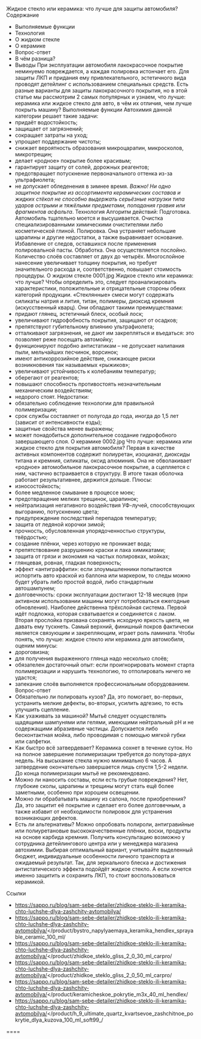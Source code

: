 Жидкое стекло или керамика: что лучше для защиты автомобиля?
Содержание 
- Выполняемые функции 
- Технология
- О жидком стекле 
- О керамике
- Вопрос-ответ 
- В чём разница? 
- Выводы 
При эксплуатации автомобиля лакокрасочное покрытие неминуемо повреждается, а каждая полировка истончает его. Для защиты ЛКП и придания ему привлекательного, эстетичного вида проводят детейлинг с использованием специальных средств. Есть разные варианты для защиты лакокрасочного покрытия, но в этой статье мы рассмотрим 2 самых популярных и узнаем, что лучше: керамика или жидкое стекло для авто, в чём их отличия, чем лучше покрыть машину? 
Выполняемые функции
Автохимия данной категории решает такие задачи: 
- придаёт водостойкость;
- защищает от загрязнений;
- сокращает затраты на уход;
- упрощает поддержание чистоты;
- снижает вероятность образования микроцарапин, микросколов, микротрещин;
- делает «родное» покрытие более красивым;
- гарантирует защиту от солей, дорожных реагентов;
- предотвращает потускнение первоначального оттенка из-за ультрафиолета;
- не допускает обледенения в зимнее время. 
_Важно! Ни одно защитное покрытие из ассортимента керамических составов и жидких стёкол не способно выдержать серьёзные нагрузки типа ударов острыми и тяжёлыми предметами, попадания гравия или фрагментов асфальта_. 
Технология
Алгоритм действий: 
Подготовка. Автомобиль тщательно моется и высушивается.
Очистка специализированными химическими очистителями либо косметической глиной.
Полировка. Она устраняет небольшие царапины и другие недостатки, а также выравнивает основание.
Избавление от следов, оставшихся после применения полировальной пасты.
Обработка. Она осуществляется послойно. Количество слоёв составляет от двух до четырёх. Многослойное нанесение увеличивает толщину покрытия, но требует значительного расхода и, соответственно, повышает стоимость процедуры. 
О жидком стекле
0001.jpg
Жидкое стекло или керамика: что лучше? Чтобы определить это, следует проанализировать характеристики, положительные и отрицательные стороны обеих категорий продукции. «Стеклянные» смеси могут содержать силикаты натрия и лития, титан, полимеры, диоксид кремния (искусственный кварц). Они обладают такими преимуществами: 
- придают глянец, эстетичный блеск, особый лоск;
- увеличивают гидрофобность покрытия, защищают от осадков;
- препятствуют губительному влиянию ультрафиолета;
- отталкивают загрязнения, не дают им закрепляться и въедаться: это позволяет реже посещать автомойку;
- функционируют подобно антистатикам – не допускает налипания пыли, мельчайших песчинок, ворсинок;
- имеют антикоррозийное действие, снижающее риски возникновения так называемых «рыжиков»;
- увеличивают устойчивость к колебаниям температур;
- оберегают от реагентов;
- повышают способность противостоять незначительным механическим воздействиям;
- недорого стоят. 
Недостатки: 
- обязательно соблюдение технологии для правильной полимеризации;
- срок службы составляет от полугода до года, иногда до 1,5 лет (зависит от интенсивности езды);
- защитные свойства менее выражены;
- может понадобиться дополнительное создание гидрофобного завершающего слоя. 
О керамике
0002.jpg
Что лучше: керамика или жидкое стекло для покрытия автомобиля? Первая в качестве активных компонентов содержит полиуретан, изоцианат, диоксиды титана и кремния, силикаты, оксид алюминия. Она не обволакивает «родное» автомобильное лакокрасочное покрытие, а сцепляется с ним, частично встраивается в структуру. В итоге такая оболочка работает результативнее, держится дольше. 
Плюсы: 
- износостойкость;
- более медленное смывание в процессе моек;
- предотвращение мелких трещинок, царапинок;
- нейтрализация негативного воздействия УФ-лучей, способствующих выгоранию, потускнению цвета;
- предупреждение последствий перепадов температур;
- защита от ледяной корочки зимой;
- прочность, обусловленная упорядоченностью структуры, твёрдостью;
- создание плёнки, через которую не проникает вода;
- препятствование разрушению краски и лака химикатами;
- защита от грязи и экономия на частых полировках, мойках;
- глянцевая, ровная, гладкая поверхность;
- эффект «антиграффити»: если злоумышленники попытаются испортить авто краской из баллона или маркером, то следы можно будет убрать либо простой водой, либо стандартным автошампунем;
- долговечность: сроки эксплуатации достигают 12-18 месяцев (при активном использовании машины могут потребоваться ежегодные обновления). 
Наиболее действенна трёхслойная система. Первой идёт подложка, которая схватывается и соединяется с лаком. Вторая прослойка призвана сохранять исходную яркость цвета, не давать ему тускнеть. Самый верхний, финишный покров фактически является связующим и закрепляющим, играет роль ламината. 
Чтобы понять, что лучше: жидкое стекло или керамика для автомобиля, оценим минусы: 
- дороговизна;
- для получения выраженного глянца надо несколько слоёв;
- обязателен достаточный опыт: если проигнорировать момент старта полимеризации и нарушить технологию, то отполировать ничего не удастся;
- запекание слоёв выполняется профессиональным оборудованием. 
Вопрос-ответ
- Обязательно ли полировать кузов? Да, это помогает, во-первых, устранить мелкие дефекты, во-вторых, усилить адгезию, то есть улучшить сцепление.
- Как ухаживать за машиной? Мытьё следует осуществлять щадящими шампунями или гелями, имеющими нейтральный pH и не содержащими абразивные частицы. Допускается либо бесконтактная мойка, либо проводимая с помощью мягкой губки или салфетки.
- Как быстро всё затвердевает? Керамика сохнет в течение суток. Но на полное завершение полимеризации требуется до полутора-двух недель. На высыхание стекла нужно минимально 6 часов. А затвердение окончательно завершается лишь спустя 1,5-2 недели. До конца полимеризации мытьё не рекомендовано.
- Можно ли наносить составы, если есть грубые повреждения? Нет, глубокие сколы, царапины и трещины могут стать ещё более заметными, особенно при хорошем освещении.
- Можно ли обрабатывать машину из салона, после приобретения? Да, это защитит её покрытие и сделает его более долговечным, а также избавит от необходимости полировок для устранения возникающих дефектов.
- Есть ли альтернативы? Можно опробовать полироли, антигравийные или полиуретановые высококачественные плёнки, воски, продукты на основе карбида кремния. Получить консультацию возможно у сотрудника детейлингового центра или у менеджера магазина автохимии. 
Выбирая оптимальный вариант, учитывайте выделенный бюджет, индивидуальные особенности личного транспорта и ожидаемый результат. Так, для зеркального блеска и достижения антистатического эффекта подойдёт жидкое стекло. А если хочется именно защитить и сохранить ЛКП, то стоит воспользоваться керамикой. 


Ссылки
- https://sappo.ru/blog/sam-sebe-detailer/zhidkoe-steklo-ili-keramika-chto-luchshe-dlya-zashchity-avtomobilya/
- https://sappo.ru/blog/sam-sebe-detailer/zhidkoe-steklo-ili-keramika-chto-luchshe-dlya-zashchity-avtomobilya/</product/bystro_napylyaemaya_keramika_hendlex_sprayable_ceramic_100_ml/
- https://sappo.ru/blog/sam-sebe-detailer/zhidkoe-steklo-ili-keramika-chto-luchshe-dlya-zashchity-avtomobilya/</product/zhidkoe_steklo_gliss_2_0_30_ml_carpro/
- https://sappo.ru/blog/sam-sebe-detailer/zhidkoe-steklo-ili-keramika-chto-luchshe-dlya-zashchity-avtomobilya/</product/zhidkoe_steklo_gliss_2_0_50_ml_carpro/
- https://sappo.ru/blog/sam-sebe-detailer/zhidkoe-steklo-ili-keramika-chto-luchshe-dlya-zashchity-avtomobilya/</product/keramicheskoe_pokrytie_m3x_40_ml_hendlex/
- https://sappo.ru/blog/sam-sebe-detailer/zhidkoe-steklo-ili-keramika-chto-luchshe-dlya-zashchity-avtomobilya/</product/h_9_ultimate_quartz_kvartsevoe_zashchitnoe_pokrytie_dlya_kuzova_100_ml_soft99_/

====
